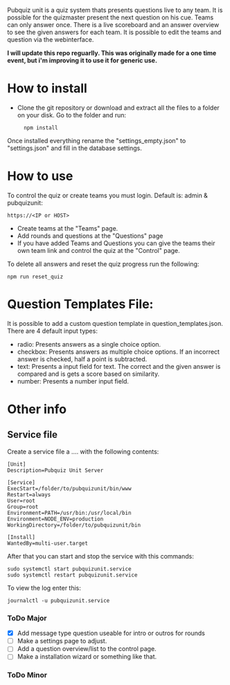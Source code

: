 
Pubquiz unit is a quiz system thats presents questions live to any team. It is possible for the quizmaster present the next question on his cue. Teams can only answer once. There is a live scoreboard and an answer overview to see the given answers for each team. It is possible to edit the teams and question via the webinterface.

**I will update this repo reguarlly. This was originally made for a one time event, but i'm improving it to use it for generic use.**

# How to install
- Clone the git repository or download and extract all the files to a folder on your disk. Go to the folder and run:	

	    npm install

Once installed everything rename the "settings_empty.json" to "settings.json" and fill in the database settings.

# How to use
To control the quiz or create teams you must login. Default is: admin & pubquizunit:

	https://<IP or HOST>

- Create teams at the "Teams" page.
- Add rounds and questions at the "Questions" page
- If you have added Teams and Questions you can give the teams their own team link and control the quiz at the "Control" page.

To delete all answers and reset the quiz progress run the following:
	
	npm run reset_quiz

# Question Templates File:
It is possible to add a custom question template in question_templates.json. There are 4 default input types:
- radio: Presents answers as a single choice option.
- checkbox: Presents answers as multiple choice options. If an incorrect answer is checked, half a point is subtracted.
- text: Presents a input field for text. The correct and the given answer is compared and is gets a score based on similarity.
- number: Presents a number input field.

# Other info
## Service file
Create a service file a .... with the following contents:

	[Unit]
	Description=Pubquiz Unit Server

	[Service]
	ExecStart=/folder/to/pubquizunit/bin/www
	Restart=always
	User=root
	Group=root
	Environment=PATH=/usr/bin:/usr/local/bin
	Environment=NODE_ENV=production
	WorkingDirectory=/folder/to/pubquizunit/bin

	[Install]
	WantedBy=multi-user.target

After that you can start and stop the service with this commands:

	sudo systemctl start pubquizunit.service
	sudo systemctl restart pubquizunit.service

To view the log enter this:

	journalctl -u pubquizunit.service

### ToDo Major
- [x] Add message type question useable for intro or outros for rounds
- [ ] Make a settings page to adjust.
- [ ] Add a question overview/list to the control page.
- [ ] Make a installation wizard or something like that.

### ToDo Minor
